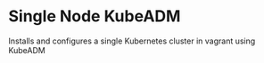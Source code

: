 # Single Node KubeADM

Installs and configures a single Kubernetes cluster in vagrant using KubeADM
